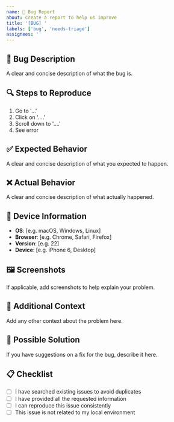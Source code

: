 ```yaml
---
name: 🐛 Bug Report
about: Create a report to help us improve
title: '[BUG] '
labels: ['bug', 'needs-triage']
assignees: ''
---
```


## 🐛 Bug Description

A clear and concise description of what the bug is.

## 🔍 Steps to Reproduce

1. Go to '...'
2. Click on '....'
3. Scroll down to '....'
4. See error

## ✅ Expected Behavior

A clear and concise description of what you expected to happen.

## ❌ Actual Behavior

A clear and concise description of what actually happened.

## 📱 Device Information

- **OS**: [e.g. macOS, Windows, Linux]
- **Browser**: [e.g. Chrome, Safari, Firefox]
- **Version**: [e.g. 22]
- **Device**: [e.g. iPhone 6, Desktop]

## 🖼️ Screenshots

If applicable, add screenshots to help explain your problem.

## 📝 Additional Context

Add any other context about the problem here.

## 🔧 Possible Solution

If you have suggestions on a fix for the bug, describe it here.

## 📋 Checklist

- [ ] I have searched existing issues to avoid duplicates
- [ ] I have provided all the requested information
- [ ] I can reproduce this issue consistently
- [ ] This issue is not related to my local environment 